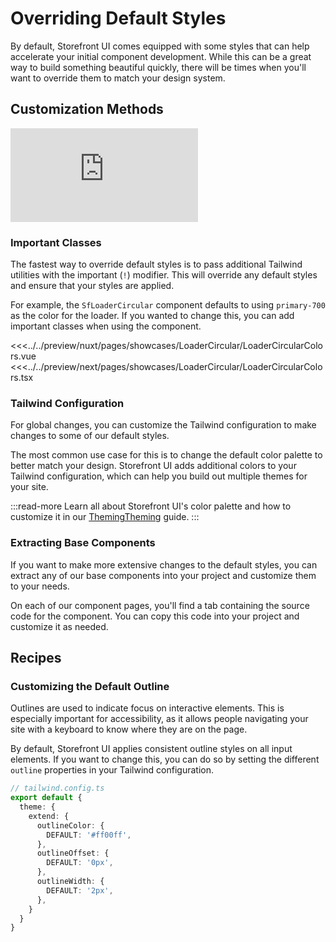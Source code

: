 # Overriding Default Styles

By default, Storefront UI comes equipped with some styles that can help accelerate your initial component development. While this can be a great way to build something beautiful quickly, there will be times when you'll want to override them to match your design system.

## Customization Methods

<!-- vue -->
<iframe src="https://www.youtube-nocookie.com/embed/WkOHltQGDas" title="YouTube video player" frameborder="0" allow="accelerometer; autoplay; clipboard-write; encrypted-media; gyroscope; picture-in-picture" allowfullscreen="allowfullscreen" class="w-full max-w-lg mx-auto rounded aspect-video relative mt-8 custom-block"></iframe>
<!-- end vue -->

### Important Classes

The fastest way to override default styles is to pass additional Tailwind utilities with the important (`!`) modifier. This will override any default styles and ensure that your styles are applied.

For example, the `SfLoaderCircular` component defaults to using `primary-700` as the color for the loader. If you wanted to change this, you can add important classes when using the component.

<Showcase showcase-name="LoaderCircular/LoaderCircularColors" :show-source="false">
</Showcase>

<SourceCode>
<!-- vue -->
<<<../../preview/nuxt/pages/showcases/LoaderCircular/LoaderCircularColors.vue
<!-- end vue -->
<!-- react -->
<<<../../preview/next/pages/showcases/LoaderCircular/LoaderCircularColors.tsx
<!-- end react -->
</SourceCode>



### Tailwind Configuration

For global changes, you can customize the Tailwind configuration to make changes to some of our default styles.

The most common use case for this is to change the default color palette to better match your design. Storefront UI adds additional colors to your Tailwind configuration, which can help you build out multiple themes for your site.

:::read-more
Learn all about Storefront UI's color palette and how to customize it in our <!-- react -->[Theming](/react/customization/theming)<!-- end react --><!-- vue -->[Theming](/vue/customization/theming)<!-- end vue -->  guide.
:::


### Extracting Base Components

If you want to make more extensive changes to the default styles, you can extract any of our base components into your project and customize them to your needs. 

On each of our component pages, you'll find a tab containing the source code for the component. You can copy this code into your project and customize it as needed.

## Recipes

### Customizing the Default Outline

Outlines are used to indicate focus on interactive elements. This is especially important for accessibility, as it allows people navigating your site with a keyboard to know where they are on the page.

By default, Storefront UI applies consistent outline styles on all input elements. If you want to change this, you can do so by setting the different `outline` properties in your Tailwind configuration.

```ts
// tailwind.config.ts
export default {
  theme: {
    extend: {
      outlineColor: {
        DEFAULT: '#ff00ff', 
      },
      outlineOffset: {
        DEFAULT: '0px',
      },
      outlineWidth: {
        DEFAULT: '2px',
      },
    }
  }
}
```